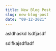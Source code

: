 ```yaml
---
title: New Blog Post
slug: new-blog-post
date: "09-12-2021"
---
```


asldhaskd
lsdfjasdf

sdlfkajsdfladf
